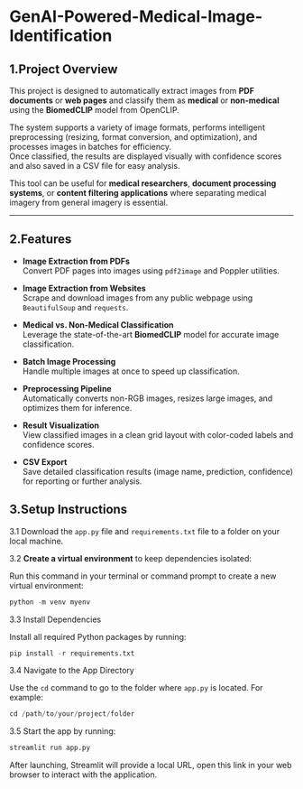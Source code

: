 # GenAI-Powered-Medical-Image-Identification


## 1.Project Overview 
This project is designed to automatically extract images from **PDF documents** or **web pages** and classify them as **medical** or **non-medical** using the **BiomedCLIP** model from OpenCLIP.  

The system supports a variety of image formats, performs intelligent preprocessing (resizing, format conversion, and optimization), and processes images in batches for efficiency.  
Once classified, the results are displayed visually with confidence scores and also saved in a CSV file for easy analysis.  

This tool can be useful for **medical researchers**, **document processing systems**, or **content filtering applications** where separating medical imagery from general imagery is essential.  

---

##  2.Features  
- **Image Extraction from PDFs**  
  Convert PDF pages into images using `pdf2image` and Poppler utilities.  

- **Image Extraction from Websites**  
  Scrape and download images from any public webpage using `BeautifulSoup` and `requests`.  

- **Medical vs. Non-Medical Classification**  
  Leverage the state-of-the-art **BiomedCLIP** model for accurate image classification.  

- **Batch Image Processing**  
  Handle multiple images at once to speed up classification.  

- **Preprocessing Pipeline**  
  Automatically converts non-RGB images, resizes large images, and optimizes them for inference.  

- **Result Visualization**  
  View classified images in a clean grid layout with color-coded labels and confidence scores.  

- **CSV Export**  
  Save detailed classification results (image name, prediction, confidence) for reporting or further analysis.

## 3.**Setup Instructions**
3.1 Download the `app.py` file and `requirements.txt` file to a folder on your local machine.

3.2 **Create a virtual environment** to keep dependencies isolated:
 


   Run this command in your terminal or command prompt to create a new virtual environment:
   ```python
   python -m venv myenv
   ```
3.3 Install Dependencies

Install all required Python packages by running:
```python
pip install -r requirements.txt
```

3.4 Navigate to the App Directory

Use the `cd` command to go to the folder where `app.py` is located. For example:
```python
cd /path/to/your/project/folder
```
3.5 Start the app by running:
```python
streamlit run app.py
```
After launching, Streamlit will provide a local URL, open this link in your web browser to interact with the application.



